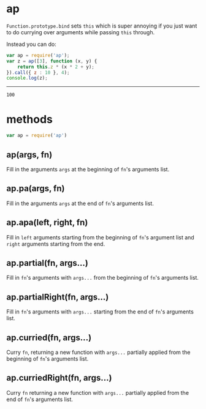 ap
==

`Function.prototype.bind` sets `this` which is super annoying if you just want
to do currying over arguments while passing `this` through.

Instead you can do:

``` js
var ap = require('ap');
var z = ap([3], function (x, y) {
    return this.z * (x * 2 + y);
}).call({ z : 10 }, 4);
console.log(z);
```

***

```
100
```

methods
=======

``` js
var ap = require('ap')
```

## ap(args, fn)

Fill in the arguments `args` at the beginning of `fn`'s arguments list.

## ap.pa(args, fn)

Fill in the arguments `args` at the end of `fn`'s arguments list.

## ap.apa(left, right, fn)

Fill in `left` arguments starting from the beginning of `fn`'s argument list and
`right` arguments starting from the end.

## ap.partial(fn, args...)

Fill in `fn`'s arguments with `args...` from the beginning of `fn`'s arguments
list.

## ap.partialRight(fn, args...)

Fill in `fn`'s arguments with `args...` starting from the end of `fn`'s
arguments list.

## ap.curried(fn, args...)

Curry `fn`, returning a new function with `args...` partially applied from the
beginning of `fn`'s arguments list.

## ap.curriedRight(fn, args...)

Curry `fn` returning a new function with `args...` partially applied from the
end of `fn`'s arguments list.
